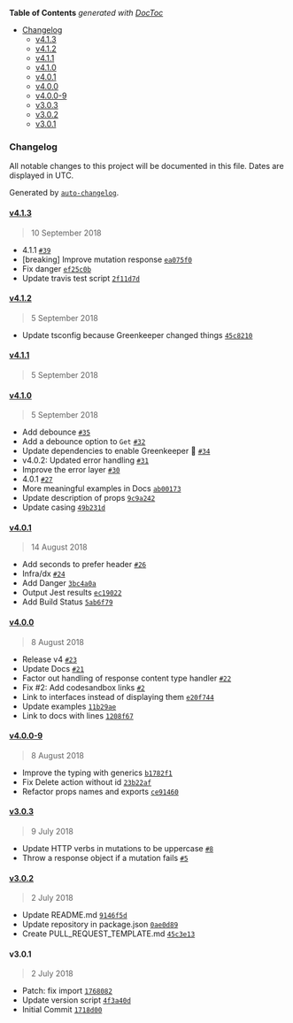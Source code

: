 <!-- START doctoc generated TOC please keep comment here to allow auto update -->
<!-- DON'T EDIT THIS SECTION, INSTEAD RE-RUN doctoc TO UPDATE -->

**Table of Contents** _generated with [DocToc](https://github.com/thlorenz/doctoc)_

- [Changelog](#changelog)
  - [v4.1.3](#v413)
  - [v4.1.2](#v412)
  - [v4.1.1](#v411)
  - [v4.1.0](#v410)
  - [v4.0.1](#v401)
  - [v4.0.0](#v400)
  - [v4.0.0-9](#v400-9)
  - [v3.0.3](#v303)
  - [v3.0.2](#v302)
  - [v3.0.1](#v301)

<!-- END doctoc generated TOC please keep comment here to allow auto update -->

### Changelog

All notable changes to this project will be documented in this file. Dates are displayed in UTC.

Generated by [`auto-changelog`](https://github.com/CookPete/auto-changelog).

#### [v4.1.3](https://github.com/contiamo/restful-react/compare/v4.1.2...v4.1.3)

> 10 September 2018

- 4.1.1 [`#39`](https://github.com/contiamo/restful-react/pull/39)
- [breaking] Improve mutation response [`ea075f0`](https://github.com/contiamo/restful-react/commit/ea075f020401fb0539c5cc6c220e09fd13ed7f7c)
- Fix danger [`ef25c0b`](https://github.com/contiamo/restful-react/commit/ef25c0b67f3233e2960edefafc0287467a5c23ca)
- Update travis test script [`2f11d7d`](https://github.com/contiamo/restful-react/commit/2f11d7dd2acfb854c52532d3cb94185e78789aaa)

#### [v4.1.2](https://github.com/contiamo/restful-react/compare/v4.1.1...v4.1.2)

> 5 September 2018

- Update tsconfig because Greenkeeper changed things [`45c8210`](https://github.com/contiamo/restful-react/commit/45c82106964b424d9a1803ecc18305c39f9c37bc)

#### [v4.1.1](https://github.com/contiamo/restful-react/compare/v4.1.0...v4.1.1)

> 5 September 2018

#### [v4.1.0](https://github.com/contiamo/restful-react/compare/v4.0.1...v4.1.0)

> 5 September 2018

- Add debounce [`#35`](https://github.com/contiamo/restful-react/pull/35)
- Add a debounce option to `Get` [`#32`](https://github.com/contiamo/restful-react/pull/32)
- Update dependencies to enable Greenkeeper 🌴 [`#34`](https://github.com/contiamo/restful-react/pull/34)
- v4.0.2: Updated error handling [`#31`](https://github.com/contiamo/restful-react/pull/31)
- Improve the error layer [`#30`](https://github.com/contiamo/restful-react/pull/30)
- 4.0.1 [`#27`](https://github.com/contiamo/restful-react/pull/27)
- More meaningful examples in Docs [`ab00173`](https://github.com/contiamo/restful-react/commit/ab00173a133a15198df46bf755fe6c6a98095514)
- Update description of props [`9c9a242`](https://github.com/contiamo/restful-react/commit/9c9a24264cceba8605c451a04b65b344606cfbbc)
- Update casing [`49b231d`](https://github.com/contiamo/restful-react/commit/49b231de79f97c112e83dec913c0aa9b271321ab)

#### [v4.0.1](https://github.com/contiamo/restful-react/compare/v4.0.0...v4.0.1)

> 14 August 2018

- Add seconds to prefer header [`#26`](https://github.com/contiamo/restful-react/pull/26)
- Infra/dx [`#24`](https://github.com/contiamo/restful-react/pull/24)
- Add Danger [`3bc4a0a`](https://github.com/contiamo/restful-react/commit/3bc4a0ac6773c0bc40490d9fea203611c1d4e520)
- Output Jest results [`ec19022`](https://github.com/contiamo/restful-react/commit/ec19022686ec64e8962dee1ee4a34d113f824296)
- Add Build Status [`5ab6f79`](https://github.com/contiamo/restful-react/commit/5ab6f79b4be5d7d97ab18090ccb94f911b0efbda)

#### [v4.0.0](https://github.com/contiamo/restful-react/compare/v4.0.0-9...v4.0.0)

> 8 August 2018

- Release v4 [`#23`](https://github.com/contiamo/restful-react/pull/23)
- Update Docs [`#21`](https://github.com/contiamo/restful-react/pull/21)
- Factor out handling of response content type handler [`#22`](https://github.com/contiamo/restful-react/pull/22)
- Fix #2: Add codesandbox links [`#2`](https://github.com/contiamo/restful-react/issues/2)
- Link to interfaces instead of displaying them [`e20f744`](https://github.com/contiamo/restful-react/commit/e20f744ebb74aee78a8b0ea274f56c03efc3fa7c)
- Update examples [`11b29ae`](https://github.com/contiamo/restful-react/commit/11b29ae5b7bdb476b3a28c564d3f761ed707d27f)
- Link to docs with lines [`1208f67`](https://github.com/contiamo/restful-react/commit/1208f67515f87f3d22041b0acf74d7f068531636)

#### [v4.0.0-9](https://github.com/contiamo/restful-react/compare/v3.0.3...v4.0.0-9)

> 8 August 2018

- Improve the typing with generics [`b1782f1`](https://github.com/contiamo/restful-react/commit/b1782f1fffcad3508f0a0a455fedca4e09076b8e)
- Fix Delete action without id [`23b22af`](https://github.com/contiamo/restful-react/commit/23b22af24869b069aafbd8d4d13e9972486c9899)
- Refactor props names and exports [`ce91460`](https://github.com/contiamo/restful-react/commit/ce9146014d7a7be0557a2b349d3b3ebdc1fad8b3)

#### [v3.0.3](https://github.com/contiamo/restful-react/compare/v3.0.2...v3.0.3)

> 9 July 2018

- Update HTTP verbs in mutations to be uppercase [`#8`](https://github.com/contiamo/restful-react/pull/8)
- Throw a response object if a mutation fails [`#5`](https://github.com/contiamo/restful-react/pull/5)

#### [v3.0.2](https://github.com/contiamo/restful-react/compare/v3.0.1...v3.0.2)

> 2 July 2018

- Update README.md [`9146f5d`](https://github.com/contiamo/restful-react/commit/9146f5d2ace0e87eadd2313d74dba1a2a98208d4)
- Update repository in package.json [`0ae0d89`](https://github.com/contiamo/restful-react/commit/0ae0d89841a2df3eccf11b7630d9b6bf9c288040)
- Create PULL_REQUEST_TEMPLATE.md [`45c3e13`](https://github.com/contiamo/restful-react/commit/45c3e13012065292d78b007a69e9e61758850266)

#### v3.0.1

> 2 July 2018

- Patch: fix import [`1768082`](https://github.com/contiamo/restful-react/commit/17680825850177d5f04bd52601efb5eae12bf863)
- Update version script [`4f3a40d`](https://github.com/contiamo/restful-react/commit/4f3a40d499ed4f984e0cce4b6d356978153a081d)
- Initial Commit [`1718d00`](https://github.com/contiamo/restful-react/commit/1718d005328ce10cacd57c4205cbc3e1c01c21dd)
